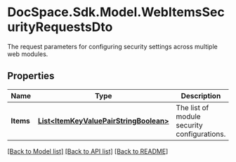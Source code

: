 # DocSpace.Sdk.Model.WebItemsSecurityRequestsDto
The request parameters for configuring security settings across multiple web modules.

## Properties

Name | Type | Description | Notes
------------ | ------------- | ------------- | -------------
**Items** | [**List&lt;ItemKeyValuePairStringBoolean&gt;**](ItemKeyValuePairStringBoolean.md) | The list of module security configurations. | [optional] 

[[Back to Model list]](../README.md#documentation-for-models) [[Back to API list]](../README.md#documentation-for-api-endpoints) [[Back to README]](../README.md)

